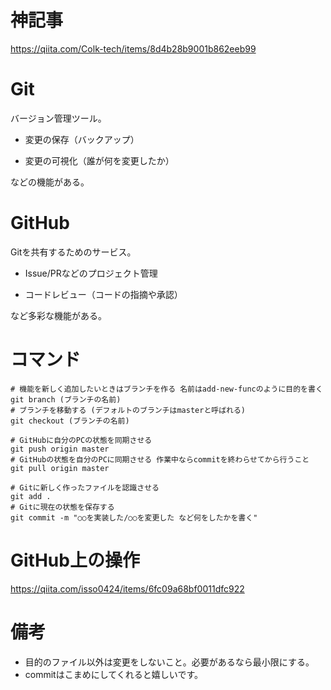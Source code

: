 # 神記事

https://qiita.com/Colk-tech/items/8d4b28b9001b862eeb99

# Git

バージョン管理ツール。

- 変更の保存（バックアップ）

- 変更の可視化（誰が何を変更したか）

などの機能がある。

# GitHub

Gitを共有するためのサービス。

- Issue/PRなどのプロジェクト管理

- コードレビュー（コードの指摘や承認）

など多彩な機能がある。

# コマンド

```shell
# 機能を新しく追加したいときはブランチを作る 名前はadd-new-funcのように目的を書く
git branch (ブランチの名前)
# ブランチを移動する (デフォルトのブランチはmasterと呼ばれる)
git checkout (ブランチの名前)
```

```shell
# GitHubに自分のPCの状態を同期させる
git push origin master
# GitHubの状態を自分のPCに同期させる 作業中ならcommitを終わらせてから行うこと
git pull origin master
```

```shell
# Gitに新しく作ったファイルを認識させる
git add .
# Gitに現在の状態を保存する
git commit -m "○○を実装した/○○を変更した など何をしたかを書く"
```

# GitHub上の操作

https://qiita.com/isso0424/items/6fc09a68bf0011dfc922

# 備考

- 目的のファイル以外は変更をしないこと。必要があるなら最小限にする。
- commitはこまめにしてくれると嬉しいです。